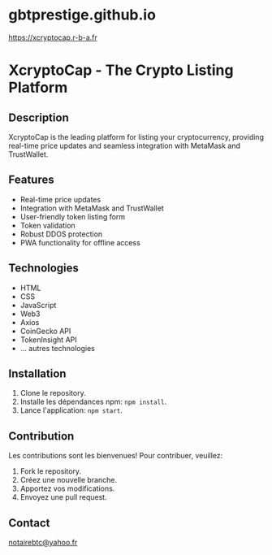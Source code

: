 # gbtprestige.github.io
https://xcryptocap.r-b-a.fr

# XcryptoCap - The Crypto Listing Platform

## Description

XcryptoCap is the leading platform for listing your cryptocurrency, providing real-time price updates and seamless integration with MetaMask and TrustWallet.

## Features

* Real-time price updates
* Integration with MetaMask and TrustWallet
* User-friendly token listing form
* Token validation
* Robust DDOS protection 
* PWA functionality for offline access

## Technologies

* HTML
* CSS
* JavaScript
* Web3
* Axios
* CoinGecko API
* TokenInsight API
* ... autres technologies

## Installation

1. Clone le repository.
2. Installe les dépendances npm: `npm install`.
3. Lance l'application: `npm start`.

## Contribution

Les contributions sont les bienvenues! Pour contribuer, veuillez:

1. Fork le repository.
2. Créez une nouvelle branche.
3. Apportez vos modifications.
4. Envoyez une pull request.

## Contact

notairebtc@yahoo.fr
